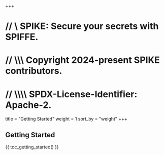 +++
# //    \\ SPIKE: Secure your secrets with SPIFFE.
# //  \\\\\ Copyright 2024-present SPIKE contributors.
# // \\\\\\\ SPDX-License-Identifier: Apache-2.

title = "Getting Started"
weight = 1
sort_by = "weight"
+++





## Getting Started

{{ toc_getting_started() }}
